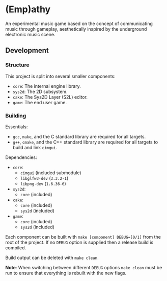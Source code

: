 # (Emp)athy

An experimental music game based on the concept of communicating music through gameplay, aesthetically inspired by the underground electronic music scene.

## Development

### Structure

This project is split into several smaller components:

 - `core`: The internal engine library.
 - `sys2d`: The 2D subsystem.
 - `cake`: The Sys2D Layer (S2L) editor.
 - `game`: The end user game.

### Building

Essentials:
 - `gcc`, `make`, and the C standard library are required for all targets.
 - `g++`, `cmake`, and the C++ standard library are required for all targets to build and link `cimgui`.

Dependencies:
 - `core`:
    - `cimgui` (included submodule)
    - `libglfw3-dev` (`3.3.2-1`)
    - `libpng-dev` (`1.6.36-6`)
 - `sys2d`:
    - `core` (included)
 - `cake`:
    - `core` (included)
    - `sys2d` (included)
 - `game`:
    - `core` (included)
    - `sys2d` (included)

Each component can be built with `make [component] DEBUG=[0/1]` from the root of the project.
If no `DEBUG` option is supplied then a release build is compiled.

Build output can be deleted with `make clean`.

**Note**: When switching between different `DEBUG` options `make clean` must be run to ensure that everything is rebuilt with the new flags.
